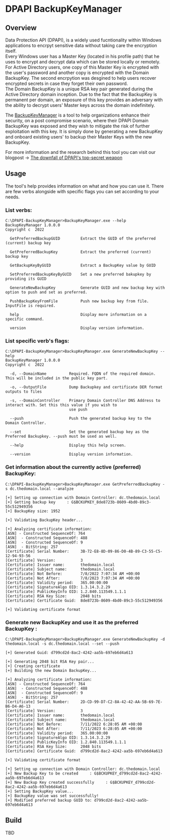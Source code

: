 # DPAPI BackupKeyManager

## Overview

Data Protection API (DPAPI), is a widely used fucntionality within Windows applications to encrpyt sensitive data without taking care the encryption itself.<br />
Every Windows user has a Master Key (located in his profile path) that he uses to encrypt and decrypt data which can be stored locally or remotely.<br />
For Active Directory users, one copy of this Master Key is encrypted with the user's password and another copy is encrypted with the Domain BackupKey.
The second encrpytion was desgined to help users recover encrypted secrets in case they forget their own password.<br />
The Domain BackupKey is a unique RSA key pair generated during the Active Directory domain inception.
Due to the fact that the BackupKey is permanent per domain, an exposure of this key provides an adversary with the ability to decrypt users' Master keys across the domain indefinitely.<br />

The [BackupKeyManager]() is a tool to help organizations enhance their security, on a post compromise scenario, where their DPAPI Domain BackupKey was exposed and they wish to mitigate the risk of further exploitation with this key.
It is simply done by generating a new BackupKey and onboard existing users' to backup their Master Keys with the new BackupKey.

For more information and the research behind this tool you can visit our blogpost -> [The downfall of DPAPI's top-secret weapon]()


## Usage

The tool's help provides information on what and how you can use it.
There are few verbs alongside with specific flags you can set according to your needs.

### List verbs:

```
C:\DPAPI-BackupKeyManager>BackupKeyManager.exe --help
BackupKeyManager 1.0.0.0
Copyright c  2022

  GetPreferredBackupGUID         Extract the GUID of the preferred (current) backup key

  GetPreferredBackupKey          Extract the preferred (current) backup key

  GetBackupKeyByGUID             Extract a BackupKey value by GUID

  SetPreferredBackupKeyByGUID    Set a new preferred bakupkey by providing its GUID

  GenerateNewBackupKey           Generate GUID and new backup key with option to push and set as preferred.

  PushBackupKeyFromFile          Push new backup key from file. InputFile is required.

  help                           Display more information on a specific command.

  version                        Display version information.

```

### List specific verb's flags:

```
C:\DPAPI-BackupKeyManager>BackupKeyManager.exe GenerateNewBackupKey --help
BackupKeyManager 1.0.0.0
Copyright c  2022

  -d, --DomainName          Required. FQDN of the required domain. This will be included in the public key part.

  -o, --OutputFile          Dump Backupkey and certificate DER format outputs to files

  -s, --DomainController    Primary Domain Controller DNS Address to interact with. Set this this value if you wish to
                            use push

  --push                    Push the generated backup key to the Domain Controller.

  --set                     Set the generated backup key as the Preferred Backupkey. --push must be used as well.

  --help                    Display this help screen.

  --version                 Display version information.
```


### Get information about the currently active (preferred) BackupKey:

```
C:\DPAPI-BackupKeyManager>BackupKeyManager.exe GetPreferredBackupKey -s dc.thedomain.local --analyze

[+] Setting up connection with Domain Controller: dc.thedomain.local
[+] Getting backup key     : G$BCKUPKEY_8de8723b-8609-4bd0-89c3-55c512949356
[+] BackupKey size: 1952

[+] Validating BackupKey header...

[+] Analyzing certificate information:
[ASN] - Constructed SequenceOf: 764
[ASN]  - Constructed SequenceOf: 488
[ASN]  - Constructed SequenceOf: 9
[ASN]  - BitString: 257
[Certificate] Serial Number:     3B-72-E8-8D-09-86-D0-4B-89-C3-55-C5-12-94-93-56
[Certificate] Version:           3
[Certificate] Issuer name:       thedomain.local
[Certificate] Subject name:      thedomain.local
[Certificate] Not Before:        7/8/2022 7:07:34 AM +00:00
[Certificate] Not After:         7/8/2023 7:07:34 AM +00:00
[Certificate] Validity period:   365.00:00:00
[Certificate] SignatureAlgo OID: 1.3.14.3.2.29
[Certificate] PublicKeyInfo OID: 1.2.840.113549.1.1.1
[Certificate] RSA Key Size:      2048 bits
[Certificate] Certificate Guid:  8de8723b-8609-4bd0-89c3-55c512949356

[+] Validating certificate format

```

### Generate new BackupKey and use it as the preferred BackupKey :

```
C:\DPAPI-BackupKeyManager>BackupKeyManager.exe GenerateNewBackupKey -d thedomain.local -s dc.thedomain.local --set --push

[+] Generated Guid: d799cd2d-8ac2-4242-aa5b-697eb6d4a613

[+] Generating 2048 bit RSA Key pair...
[+] Creating certificate
[+] Building the new Domain BackupKey...

[+] Analyzing certificate information:
[ASN] - Constructed SequenceOf: 764
[ASN]  - Constructed SequenceOf: 488
[ASN]  - Constructed SequenceOf: 9
[ASN]  - BitString: 257
[Certificate] Serial Number:     2D-CD-99-D7-C2-8A-42-42-AA-5B-69-7E-B6-D4-A6-13
[Certificate] Version:           3
[Certificate] Issuer name:       thedomain.local
[Certificate] Subject name:      thedomain.local
[Certificate] Not Before:        7/11/2022 6:28:05 AM +00:00
[Certificate] Not After:         7/11/2023 6:28:05 AM +00:00
[Certificate] Validity period:   365.00:00:00
[Certificate] SignatureAlgo OID: 1.3.14.3.2.29
[Certificate] PublicKeyInfo OID: 1.2.840.113549.1.1.1
[Certificate] RSA Key Size:      2048 bits
[Certificate] Certificate Guid:  d799cd2d-8ac2-4242-aa5b-697eb6d4a613

[+] Validating certificate format

[+] Setting up connection with Domain Controller: dc.thedomain.local
[+] New Backup Key to be created     : G$BCKUPKEY_d799cd2d-8ac2-4242-aa5b-697eb6d4a613
[+] New Backup Key created successfully     : G$BCKUPKEY_d799cd2d-8ac2-4242-aa5b-697eb6d4a613
[+] Setting BackupKey value...
[+] BackupKey value was set successfully!
[+] Modified preferred backup GUID to: d799cd2d-8ac2-4242-aa5b-697eb6d4a613
```



## Build

TBD